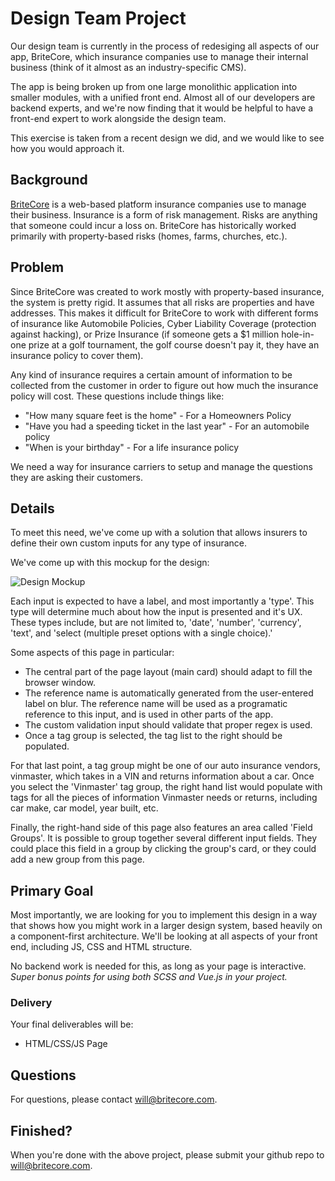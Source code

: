 # Design Team Project

Our design team is currently in the process of redesiging all aspects of our app, BriteCore, which insurance companies use to manage their internal business (think of it almost as an industry-specific CMS).

The app is being broken up from one large monolithic application into smaller modules, with a unified front end. Almost all of our developers are backend experts, and we're now finding that it would be helpful to have a front-end expert to work alongside the design team.

This exercise is taken from a recent design we did, and we would like to see how you would approach it.

## Background

[BriteCore](http://www.britecore.com/) is a web-based platform insurance companies use to manage their business. Insurance is a form of risk management. Risks are anything that someone could incur a loss on. BriteCore has historically worked primarily with property-based risks (homes, farms, churches, etc.).

## Problem

Since BriteCore was created to work mostly with property-based insurance, the system is pretty rigid. It assumes that all risks are properties and have addresses. This makes it difficult for BriteCore to work with different forms of insurance like Automobile Policies, Cyber Liability Coverage (protection against hacking), or Prize Insurance (if someone gets a $1 million hole-in-one prize at a golf tournament, the golf course doesn't pay it, they have an insurance policy to cover them).

Any kind of insurance requires a certain amount of information to be collected from the customer in order to figure out how much the insurance policy will cost. These questions include things like:

- "How many square feet is the home" - For a Homeowners Policy
- "Have you had a speeding ticket in the last year" - For an automobile policy
- "When is your birthday" - For a life insurance policy

We need a way for insurance carriers to setup and manage the questions they are asking their customers.

## Details

To meet this need, we've come up with a solution that allows insurers to define their own custom inputs for any type of insurance. 

We've come up with this mockup for the design:

![Design Mockup](https://github.com/IntuitiveWebSolutions/DesignProject/blob/frontend-dev-project/Screen%20Shot%202017-12-28%20at%204.21.44%20PM.png)

Each input is expected to have a label, and most importantly a 'type'. This type will determine much about how the input is presented and it's UX. These types include, but are not limited to, 'date', 'number', 'currency', 'text', and 'select (multiple preset options with a single choice).'

Some aspects of this page in particular:
* The central part of the page layout (main card) should adapt to fill the browser window.
* The reference name is automatically generated from the user-entered label on blur. The reference name will be used as a programatic reference to this input, and is used in other parts of the app. 
* The custom validation input should validate that proper regex is used.
* Once a tag group is selected, the tag list to the right should be populated. 

For that last point, a tag group might be one of our auto insurance vendors, vinmaster, which takes in a VIN and returns information about a car. Once you select the 'Vinmaster' tag group, the right hand list would populate with tags for all the pieces of information Vinmaster needs or returns, including car make, car model, year built, etc.

Finally, the right-hand side of this page also features an area called 'Field Groups'. It is possible to group together several different input fields. They could place this field in a group by clicking the group's card, or they could add a new group from this page.

## Primary Goal

Most importantly, we are looking for you to implement this design in a way that shows how you might work in a larger design system, based heavily on a component-first architecture. We'll be looking at all aspects of your front end, including JS, CSS and HTML structure. 

No backend work is needed for this, as long as your page is interactive.
*Super bonus points for using both SCSS and Vue.js in your project.*

### Delivery

Your final deliverables will be:
- HTML/CSS/JS Page

## Questions

For questions, please contact will@britecore.com.

## Finished?

When you're done with the above project, please submit your github repo to will@britecore.com.
